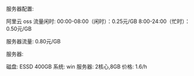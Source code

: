 服务器配置:


阿里云 oss 流量闲时: 
00:00-08:00（闲时）：0.25元/GB
8:00-24:00（忙时）：0.50元/GB

服务器流量:
0.80元/GB


服务器:

磁盘: ESSD 400GB
系统: win
服务器: 2核心,8GB
价格: 1.6/h
